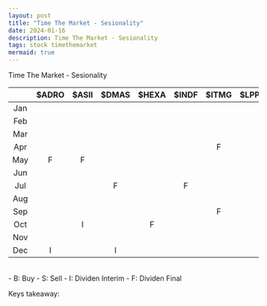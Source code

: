 ```yaml
---
layout: post
title: "Time The Market - Sesionality"
date: 2024-01-16
description: Time The Market - Sesionality
tags: stock timethemarket
mermaid: true
---
```


Time The Market - Sesionality

|  | $ADRO | $ASII | $DMAS | $HEXA | $INDF | $ITMG | $LPPF | $MPMX | $POWR | $PTBA | $SIDO | $SPTO | $TLKM | $UNTR | $UNVR |
|:-:|:-:|:-:|:-:|:-:|:-:|:-:|:-:|:-:|:-:|:-:|:-:|:-:|:-:|:-:|:-:|
| Jan | | | | | | | | | | | | | | | | 
| Feb | | | | | | | | | | | | | | | |
| Mar | | | | | | | | | | | | | | | |
| Apr | | | | | | <span class="dividen">F</span>| | | | | | | | | |
| May | <span class="dividen">F</span> | <span class="dividen">F</span> | | | | | | | | | | | | | |
| Jun | | | | |  | | | | | | | | | | |
| Jul | | | <span class="dividen">F</span> |  | <span class="dividen">F</span> | | | | | | | | | | |
| Aug | | | | | | | | | | | | | | | |
| Sep | | | | | | <span class="dividen">F</span> | | | | | | | | | |
| Oct | | <span class="dividen">I</span> |  |<span class="dividen">F</span> | | | | | | | | | | | |
| Nov | | | | | | | | | | | | | | | |
| Dec | <span class="dividen">I</span>  | | <span class="dividen">I</span> | | | | | | | | | | | | |



<br />
- <span class="buy">B</span>: Buy
- <span class="sell">S</span>: Sell
- <span class="dividen">I</span>: Dividen Interim
- <span class="dividen">F</span>: Dividen Final

Keys takeaway: